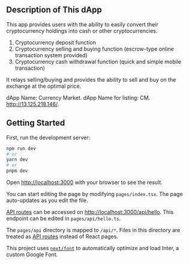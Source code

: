 ## Description of This dApp
This app provides users with the ability to easily convert their cryptocurrency holdings into cash or other cryptocurrencies.

1. Cryptocurrency deposit function
2. Cryptocurrency selling and buying function (escrow-type online transaction system provided)
3. Cryptocurrency cash withdrawal function (quick and simple mobile transaction)

It relays selling/buying and provides the ability to sell and buy on the exchange at the optimal price.

dApp Name: Currency Market.
dApp Name for listing: CM.
http://13.125.218.146/.


## Getting Started

First, run the development server:

```bash
npm run dev
# or
yarn dev
# or
pnpm dev
```

Open [http://localhost:3000](http://localhost:3000) with your browser to see the
result.

You can start editing the page by modifying `pages/index.tsx`. The page
auto-updates as you edit the file.

[API routes](https://nextjs.org/docs/api-routes/introduction) can be accessed on
[http://localhost:3000/api/hello](http://localhost:3000/api/hello). This
endpoint can be edited in `pages/api/hello.ts`.

The `pages/api` directory is mapped to `/api/*`. Files in this directory are
treated as [API routes](https://nextjs.org/docs/api-routes/introduction) instead
of React pages.

This project uses
[`next/font`](https://nextjs.org/docs/basic-features/font-optimization) to
automatically optimize and load Inter, a custom Google Font.
